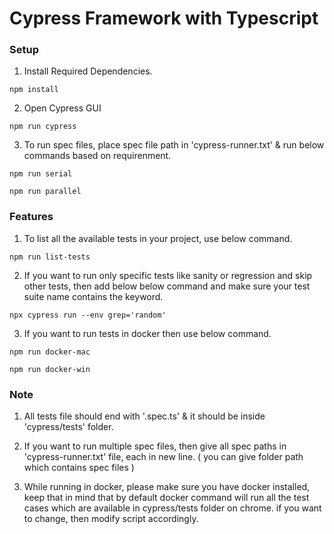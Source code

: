 # Cypress Framework with Typescript

### Setup

1. Install Required Dependencies.

```
npm install
```

2. Open Cypress GUI

```
npm run cypress
```

3. To run spec files, place spec file path in 'cypress-runner.txt' & run below commands based on requirenment.

```
npm run serial

npm run parallel
```

### Features

1. To list all the available tests in your project, use below command.

```
npm run list-tests
```

2. If you want to run only specific tests like sanity or regression and skip other tests, then add below below command and make sure your test suite name contains the keyword.

```
npx cypress run --env grep='random'
```

3. If you want to run tests in docker then use below command.

```
npm run docker-mac

npm run docker-win
```

### Note

1. All tests file should end with '.spec.ts' & it should be inside 'cypress/tests' folder.

2. If you want to run multiple spec files, then give all spec paths in 'cypress-runner.txt' file, each in new line. ( you can give folder path which contains spec files )

3. While running in docker, please make sure you have docker installed, keep that in mind that by default docker command will run all the test cases which are available in cypress/tests folder on chrome. if you want to change, then modify script accordingly.
